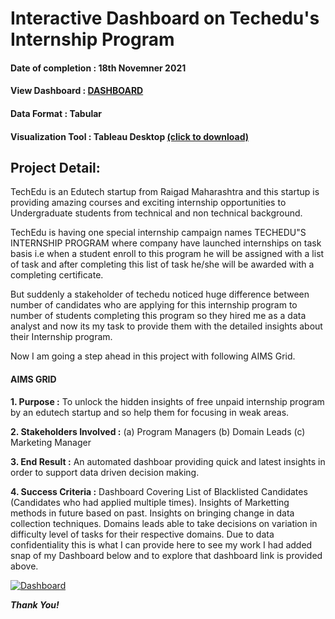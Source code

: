 # Interactive Dashboard on Techedu's Internship Program

#### Date of completion : 18th Novemner 2021          
#### View Dashboard : [DASHBOARD](https://public.tableau.com/views/TipDashboard/Dashboard1?:language=en-US&publish=yes&:display_count=n&:origin=viz_share_link)
#### Data Format : Tabular
#### Visualization Tool : Tableau Desktop [(click to download)](https://www.tableau.com/products/desktop/download)

## Project Detail:
TechEdu is an Edutech startup from Raigad Maharashtra and this startup is providing amazing courses and exciting internship opportunities to Undergraduate students from technical and non technical background.

TechEdu is having one special internship campaign names TECHEDU"S INTERNSHIP PROGRAM where company have launched internships on task basis i.e when a student enroll to this program he will be assigned with a list of task and after completing this list of task he/she will be awarded with a completing certificate.

But suddenly a stakeholder of techedu noticed huge difference between number of candidates who are applying for this internship program to number of students completing this program so they hired me as a data analyst and now its my task to provide them with the detailed insights about their Internship program.

Now I am going a step ahead in this project with following AIMS Grid.

#### AIMS GRID
**1. Purpose :**
To unlock the hidden insights of free unpaid internship program by an edutech startup and so help them for focusing in weak areas.

**2. Stakeholders Involved :**
(a) Program Managers (b) Domain Leads (c) Marketing Manager

**3. End Result :**
An automated dashboar providing quick and latest insights in order to support data driven decision making.

**4. Success Criteria :**
Dashboard Covering List of Blacklisted Candidates (Candidates who had applied multiple times).
Insights of Marketting methods in future based on past.
Insights on bringing change in data collection techniques.
Domains leads able to take decisions on variation in difficulty level of tasks for their respective domains.
Due to data confidentiality this is what I can provide here to see my work I had added snap of my Dashboard below and to explore that dashboard link is provided above.
 

 
 
 
 
 <a href="https://ibb.co/pjKhgXV"><img src="https://i.ibb.co/hFdYk8Q/Dashboard.png" alt="Dashboard" border="0"></a>
 
 
 ***Thank You!***
